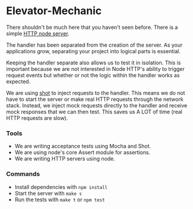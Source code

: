 # Elevator-Mechanic


There shouldn't be much here that you haven't seen before. There is a simple [HTTP node server](https://nodejs.org/api/http.html).

The handler has been separated from the creation of the server. As your applications grow, separating your project into logical parts is essential.


Keeping the handler separate also allows us to test it in isolation. This is important because we are not interested in Node HTTP's ability to trigger request events but whether or not the logic within the handler works as expected.

We are using [shot](https://www.npmjs.com/package/shot) to inject requests to the handler. This means we do not have to start the server or make real HTTP requests through the network stack. Instead, we inject mock requests directly to the handler and receive mock responses that we can then test. This saves us A LOT of time (real HTTP requests are slow).


### Tools
* We are writing acceptance tests using Mocha and Shot.
* We are using node's core Assert module for assertions.
* We are writing HTTP servers using node.

### Commands

* Install dependencies with ``` npm install ```
* Start the server with ``` make s ```
* Run the tests with ``` make t ``` or ``` npm test ```
